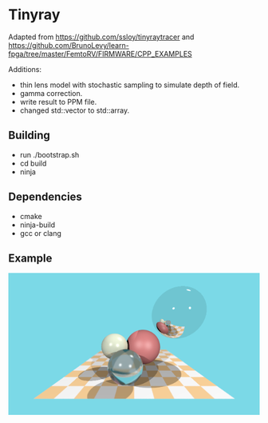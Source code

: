 # Tinyray

Adapted from https://github.com/ssloy/tinyraytracer and https://github.com/BrunoLevy/learn-fpga/tree/master/FemtoRV/FIRMWARE/CPP_EXAMPLES

Additions:
* thin lens model with stochastic sampling to simulate depth of field.
* gamma correction.
* write result to PPM file.
* changed std::vector to std::array.


## Building
* run ./bootstrap.sh
* cd build
* ninja

## Dependencies
* cmake
* ninja-build
* gcc or clang

## Example

![Tinyray example image](tinyray.png)
